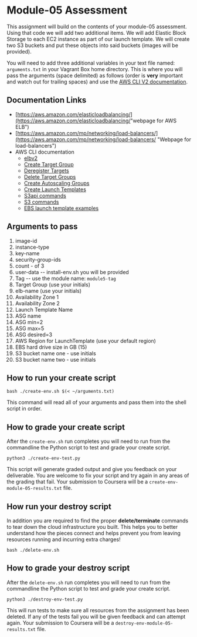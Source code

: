 # Module-05 Assessment

This assignment will build on the contents of your module-05 assessment. Using that code we will add two additional items. We will add Elastic Block Storage to each EC2 instance as part of our launch template. We will create two S3 buckets and put these objects into said buckets (images will be provided).

You will need to add three additional variables in your text file named: `arguments.txt` in your Vagrant Box home directory. This is where you will pass the arguments (space delimited) as follows (order is **very** important and watch out for trailing spaces) and use the [AWS CLI V2 documentation](https://awscli.amazonaws.com/v2/documentation/api/latest/reference/index.html "webpage for AWS CLI v2 documentation").

## Documentation Links

* [https://aws.amazon.com/elasticloadbalancing/​](https://aws.amazon.com/elasticloadbalancing/​ "webpage for AWS ELB")
* [https://aws.amazon.com/mp/networking/load-balancers/](https://aws.amazon.com/mp/networking/load-balancers/ "Webpage for load-balancers")
* AWS CLI documentation
  * [elbv2](https://awscli.amazonaws.com/v2/documentation/api/latest/reference/elbv2/index.html "webpage for elbv2")
  * [Create Target Group](https://awscli.amazonaws.com/v2/documentation/api/latest/reference/elbv2/create-target-group.html "webpage for creating target groups")
  * [Deregister Targets](https://awscli.amazonaws.com/v2/documentation/api/latest/reference/elbv2/deregister-targets.html "web page for deregistering targets")
  * [Delete Target Groups](https://awscli.amazonaws.com/v2/documentation/api/latest/reference/elbv2/delete-target-group.html "webpage for delete target groups")
  * [Create Autoscaling Groups](https://awscli.amazonaws.com/v2/documentation/api/latest/reference/autoscaling/create-auto-scaling-group.html "webpage for creating autoscaling groups")
  * [Create Launch Templates](https://awscli.amazonaws.com/v2/documentation/api/2.0.33/reference/ec2/create-launch-template.html "webpage for creating launch templates")
  * [S3api commands](https://awscli.amazonaws.com/v2/documentation/api/latest/reference/s3api/index.html "webpage for s3api commands")
  * [S3 commands](https://awscli.amazonaws.com/v2/documentation/api/latest/reference/s3/index.html "webpage for S3 commands")
  * [ EBS launch template examples](https://awscli.amazonaws.com/v2/documentation/api/latest/reference/ec2/create-launch-template.html#examples "webpage to EBS launch template EBS examples")

## Arguments to pass

1) image-id
1) instance-type
1) key-name
1) security-group-ids
1) count - of 3
1) user-data -- install-env.sh you will be provided 
1) Tag -- use the module name: `module5-tag`
1) Target Group (use your initials)
1) elb-name (use your initials)
1) Availability Zone 1
1) Availability Zone 2
1) Launch Template Name
1) ASG name
1) ASG min=2
1) ASG max=5
1) ASG desired=3
1) AWS Region for LaunchTemplate (use your default region)
1) EBS hard drive size in GB (15)
1) S3 bucket name one - use initials
1) S3 bucket name two - use initials

## How to run your create script

`bash ./create-env.sh $(< ~/arguments.txt)`

This command will read all of your arguments and pass them into the shell script in order.

## How to grade your create script

After the `create-env.sh` run completes you will need to run from the commandline the Python script to test and grade your create script.

`python3 ./create-env-test.py` 

This script will generate graded output and give you feedback on your deliverable. You are welcome to fix your script and try again in any areas of the grading that fail. Your submission to Coursera will be a `create-env-module-05-results.txt` file.

## How run your destroy script

In addition you are required to find the proper **delete/terminate** commands to tear down the cloud infrastructure you built. This helps you to better understand how the pieces connect and helps prevent you from leaving resources running and incurring extra charges!

`bash ./delete-env.sh`

## How to grade your destroy script

After the `delete-env.sh` run completes you will need to run from the commandline the Python script to test and grade your create script.

`python3 ./destroy-env-test.py`

This will run tests to make sure all resources from the assignment has been deleted. If any of the tests fail you will be given feedback and can attempt again. Your submission to Coursera will be a `destroy-env-module-05-results.txt` file.
